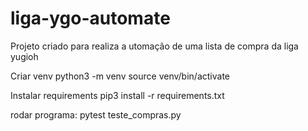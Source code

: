 # liga-ygo-automate
Projeto criado para realiza a utomação de uma lista de compra da liga yugioh

Criar venv
        python3 -m venv 
        source venv/bin/activate

Instalar requirements
        pip3 install -r requirements.txt

rodar programa:
        pytest teste_compras.py